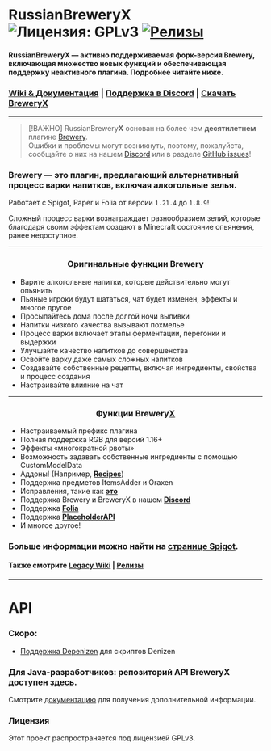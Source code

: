# RussianBreweryX ![Лицензия: GPLv3](https://img.shields.io/badge/license-GPLv3-blue) [![Релизы](https://img.shields.io/github/v/release/BreweryTeam/BreweryX)](https://github.com/BreweryTeam/BreweryX/releases/latest)

#### RussianBreweryX — активно поддерживаемая форк-версия Brewery, включающая множество новых функций и обеспечивающая поддержку неактивного плагина. Подробнее читайте ниже.

### [Wiki & Документация](https://brewery.lumamc.net) **|** [Поддержка в Discord](https://discord.gg/aV5Am7uxWr) **|** [Скачать Brewery**X**](https://www.spigotmc.org/resources/breweryx.114777/)

---

> [!ВАЖНО]
> RussianBrewery**X** основан на более чем **десятилетнем** плагине [Brewery](https://github.com/DieReicheErethons/Brewery).  
> Ошибки и проблемы могут возникнуть, поэтому, пожалуйста, сообщайте о них на нашем [Discord](https://discord.gg/aV5Am7uxWr) или в разделе [GitHub issues](https://github.com/BreweryTeam/BreweryX/issues)!

### Brewery — это плагин, предлагающий альтернативный процесс варки напитков, включая алкогольные зелья.

Работает с Spigot, Paper и Folia от версии `1.21.4` до `1.8.9`!

Сложный процесс варки вознаграждает разнообразием зелий, которые благодаря своим эффектам создают в Minecraft состояние опьянения, ранее недоступное.

---
<h3 style="text-align: center;">Оригинальные функции Brewery</h3>

- Варите алкогольные напитки, которые действительно могут опьянить
- Пьяные игроки будут шататься, чат будет изменен, эффекты и многое другое
- Просыпайтесь дома после долгой ночи выпивки
- Напитки низкого качества вызывают похмелье
- Процесс варки включает этапы ферментации, перегонки и выдержки
- Улучшайте качество напитков до совершенства
- Освойте варку даже самых сложных напитков
- Создавайте собственные рецепты, включая ингредиенты, свойства и процесс создания
- Настраивайте влияние на чат

---
<h3 style="text-align: center;">Функции Brewery<ins>X</ins></h3>

- Настраиваемый префикс плагина
- Полная поддержка RGB для версий 1.16+
- Эффекты «многократной рвоты»
- Возможность задавать собственные ингредиенты с помощью CustomModelData
- Аддоны! (Например, **[Recipes](https://www.spigotmc.org/resources/breweryrecipes-breweryx-addon.114897/)**)
- Поддержка предметов ItemsAdder и Oraxen
- Исправления, такие как **[это](https://github.com/DieReicheErethons/Brewery/issues/541)**
- Поддержка Brewery и BreweryX в нашем **[Discord](https://discord.gg/6VzjPSNRex)**
- Поддержка **[Folia](https://github.com/PaperMC/Folia)**
- Поддержка **[PlaceholderAPI](https://www.spigotmc.org/resources/placeholderapi.6245/)**
- И многое другое!

### **Больше информации можно найти на [странице Spigot](https://www.spigotmc.org/resources/breweryx.114777/).**

#### Также смотрите [Legacy Wiki](https://github.com/DieReicheErethons/Brewery/wiki) | [Релизы](https://github.com/BreweryTeam/BreweryX/releases)

---

# API

### Скоро:

- [Поддержка Depenizen](https://github.com/DenizenScript/Depenizen/pull/430) для скриптов Denizen

### Для Java-разработчиков: репозиторий API BreweryX доступен [здесь](https://repo.jsinco.dev/#/releases/com/dre/brewery/BreweryX).

Смотрите [документацию](https://brewery.lumamc.net/api/api/) для получения дополнительной информации.

### Лицензия

Этот проект распространяется под лицензией GPLv3.
